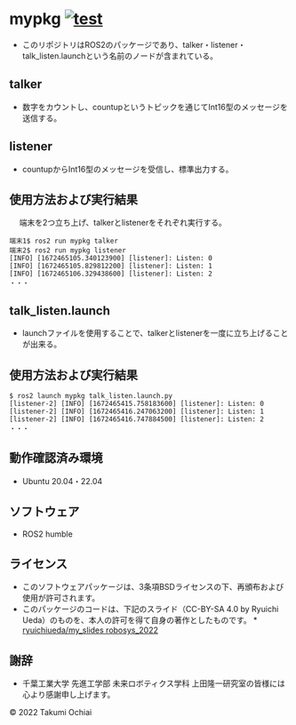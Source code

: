 # mypkg   [![test](https://github.com/Takumi-27/mypkg/actions/workflows/test.yml/badge.svg)](https://github.com/Takumi-27/mypkg/actions/workflows/test.yml)
* このリポジトリはROS2のパッケージであり、talker・listener・talk_listen.launchという名前のノードが含まれている。

## talker
* 数字をカウントし、countupというトピックを通じてInt16型のメッセージを送信する。

## listener
* countupからInt16型のメッセージを受信し、標準出力する。

## 使用方法および実行結果
　 端末を2つ立ち上げ、talkerとlistenerをそれぞれ実行する。
```
端末1$ ros2 run mypkg talker
端末2$ ros2 run mypkg listener
[INFO] [1672465105.340123900] [listener]: Listen: 0
[INFO] [1672465105.829812200] [listener]: Listen: 1
[INFO] [1672465106.329438600] [listener]: Listen: 2
・・・
```

## talk_listen.launch
* launchファイルを使用することで、talkerとlistenerを一度に立ち上げることが出来る。

## 使用方法および実行結果
```
$ ros2 launch mypkg talk_listen.launch.py
[listener-2] [INFO] [1672465415.758183600] [listener]: Listen: 0
[listener-2] [INFO] [1672465416.247063200] [listener]: Listen: 1
[listener-2] [INFO] [1672465416.747884500] [listener]: Listen: 2
・・・
```

## 動作確認済み環境
* Ubuntu 20.04・22.04

## ソフトウェア
* ROS2 humble

## ライセンス
* このソフトウェアパッケージは、3条項BSDライセンスの下、再頒布および使用が許可されます。
* このパッケージのコードは、下記のスライド（CC-BY-SA 4.0 by Ryuichi Ueda）のものを、本人の許可を得て自身の著作としたものです。
      * [ryuichiueda/my_slides robosys_2022](https://github.com/ryuichiueda/my_slides/tree/master/robosys_2022)

## 謝辞
* 千葉工業大学 先進工学部 未来ロボティクス学科 上田隆一研究室の皆様には心より感謝申し上げます。

© 2022 Takumi Ochiai


